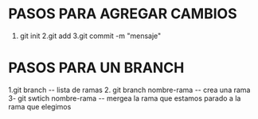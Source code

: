 # PASOS PARA AGREGAR CAMBIOS
1. git init
2.git add
3.git commit -m "mensaje"
 # PASOS PARA UN BRANCH
 1.git branch  -- lista de ramas
 2. git branch nombre-rama -- crea una rama
 3- git swtich nombre-rama -- mergea la rama que estamos parado a la rama que elegimos